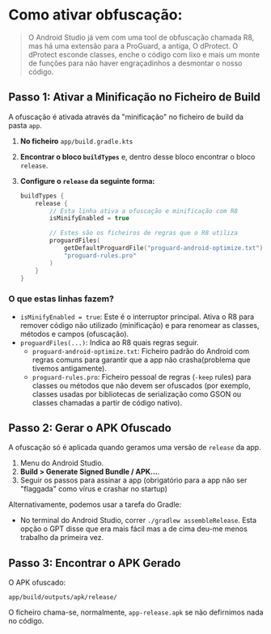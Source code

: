 # Como ativar obfuscação:

> O Android Studio já vem com uma tool de obfuscação chamada R8, mas há uma extensão para a ProGuard, a antiga, O dProtect. O dProtect esconde classes, enche o código com lixo e mais um monte de funções para não haver engraçadinhos a desmontar o nosso código.

## Passo 1: Ativar a Minificação no Ficheiro de Build

A ofuscação é ativada através da "minificação" no ficheiro de build da pasta `app`.

1.  **No ficheiro** `app/build.gradle.kts`

2.  **Encontrar o bloco `buildTypes`** e, dentro desse bloco encontrar o bloco `release`.

3.  **Configure o `release` da seguinte forma:**
    ```kotlin
    buildTypes {
        release {
            // Esta linha ativa a ofuscação e minificação com R8
            isMinifyEnabled = true

            // Estes são os ficheiros de regras que o R8 utiliza
            proguardFiles(
                getDefaultProguardFile("proguard-android-optimize.txt"),
                "proguard-rules.pro"
            )
        }
    }
    ```

### O que estas linhas fazem?

-   `isMinifyEnabled = true`: Este é o interruptor principal. Ativa o R8 para remover código não utilizado (minificação) e para renomear as classes, métodos e campos (ofuscação).
-   `proguardFiles(...)`: Indica ao R8 quais regras seguir.
    -   `proguard-android-optimize.txt`: Ficheiro padrão do Android com regras comuns para garantir que a app não crasha(problema que tivemos antigamente).
    -   `proguard-rules.pro`: Ficheiro pessoal de regras (`-keep` rules) para classes ou métodos que não devem ser ofuscados (por exemplo, classes usadas por bibliotecas de serialização como GSON ou classes chamadas a partir de código nativo).

## Passo 2: Gerar o APK Ofuscado

A ofuscação só é aplicada quando geramos uma versão de `release` da app.

1.  Menu do Android Studio.
2.  **Build > Generate Signed Bundle / APK...**.
3.  Seguir os passos para assinar a app (obrigatório para a app não ser "flaggada" como vírus e crashar no startup)

Alternativamente, podemos usar a tarefa do Gradle:
- No terminal do Android Studio, correr `./gradlew assembleRelease`. Esta opção o GPT disse que era mais fácil mas a de cima deu-me menos trabalho da primeira vez.

## Passo 3: Encontrar o APK Gerado

O APK ofuscado:

`app/build/outputs/apk/release/`

O ficheiro chama-se, normalmente, `app-release.apk` se não defirnimos nada no código.
